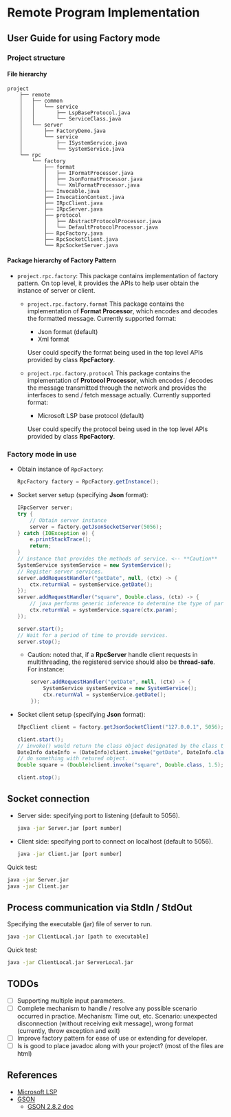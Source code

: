 Remote Program Implementation
====

## User Guide for using Factory mode

### Project structure 

#### File hierarchy

```
project
    ├── remote
    │   ├── common
    │   │   └── service
    │   │       ├── LspBaseProtocol.java
    │   │       └── ServiceClass.java
    │   └── server
    │       ├── FactoryDemo.java
    │       └── service
    │           ├── ISystemService.java
    │           └── SystemService.java
    └── rpc
        └── factory
            ├── format
            │   ├── IFormatProcessor.java
            │   ├── JsonFormatProcessor.java
            │   └── XmlFormatProcessor.java
            ├── Invocable.java
            ├── InvocationContext.java
            ├── IRpcClient.java
            ├── IRpcServer.java
            ├── protocol
            │   ├── AbstractProtocolProcessor.java
            │   └── DefaultProtocolProcessor.java
            ├── RpcFactory.java
            ├── RpcSocketClient.java
            └── RpcSocketServer.java
```

#### Package hierarchy of Factory Pattern

- `project.rpc.factory`: 
   This package contains implementation of factory pattern. On top level, it provides the APIs to help user obtain the instance of server or client. 
    - `project.rpc.factory.format`
        This package contains the implementation of **Format Processor**, which encodes and decodes the formatted message. Currently supported format:
        - Json format (default)
        - Xml format 
        
        User could specify the format being used in the top level APIs provided by class **RpcFactory**.
    - `project.rpc.factory.protocol`
        This package contains the implementation of **Protocol Processor**, which encodes / decodes the message transmitted through the network and provides the interfaces to send / fetch message actually. Currently supported format:
        - Microsoft LSP base protocol (default)
        
        User could specify the protocol being used in the top level APIs provided by class **RpcFactory**.

### Factory mode in use

- Obtain instance of `RpcFactory`:
    ```java
    RpcFactory factory = RpcFactory.getInstance();
    ```
- Socket server setup (specifying **Json** format): 
    ```java
    IRpcServer server;
	try {
        // Obtain server instance
	    server = factory.getJsonSocketServer(5056);
	} catch (IOException e) {
	    e.printStackTrace();
		return;
	}
    // instance that provides the methods of service. <-- **Caution**
    SystemService systemService = new SystemService();
    // Register server services. 
    server.addRequestHandler("getDate", null, (ctx) -> {
	    ctx.returnVal = systemService.getDate();
	});
	server.addRequestHandler("square", Double.class, (ctx) -> {
        // java performs generic inference to determine the type of param from class type argument 
	    ctx.returnVal = systemService.square(ctx.param);
	});
    
	server.start();
    // Wait for a period of time to provide services. 
    server.stop();
    ```
    - Caution: noted that, if a **RpcServer** handle client requests in multithreading, the registered service should also be **thread-safe**. For instance: 
       ```java 
        server.addRequestHandler("getDate", null, (ctx) -> {
            SystemService systemService = new SystemService();
            ctx.returnVal = systemService.getDate();
        });
       ```
- Socket client setup (specifying **Json** format): 
    ```java
    IRpcClient client = factory.getJsonSocketClient("127.0.0.1", 5056);

	client.start();
	// invoke() would return the class object designated by the class type argument
	DateInfo dateInfo = (DateInfo)client.invoke("getDate", DateInfo.class);
	// do something with retured object. 
	Double square = (Double)client.invoke("square", Double.class, 1.5);
    
    client.stop();
    ```
## Socket connection 

- Server side: specifying port to listening (default to 5056).
    ```sh
    java -jar Server.jar [port number]
    ```
- Client side: specifying port to connect on localhost (default to 5056).
    ```sh
    java -jar Client.jar [port number]
    ```

Quick test: 
```sh
java -jar Server.jar
java -jar Client.jar
```
## Process communication via StdIn / StdOut

Specifying the executable (jar) file of server to run. 
```sh
java -jar ClientLocal.jar [path to executable]
```
Quick test: 
```sh
java -jar ClientLocal.jar ServerLocal.jar
```
## TODOs

- [ ] Supporting multiple input parameters. 
- [ ] Complete mechanism to handle / resolve any possible scenario occurred in practice. 
    Mechanism: Time out, etc. 
    Scenario: unexpected disconnection (without receiving exit message), wrong format (currently, throw exception and exit)
- [ ] Improve factory pattern for ease of use or extending for developer. 
- [ ] Is is good to place javadoc along with your project? (most of the files are html)
## References 

- [Microsoft LSP](https://microsoft.github.io/language-server-protocol/specifications/specification-current/)
- [GSON](https://github.com/google/gson)
    - [GSON 2.8.2 doc](https://javadoc.io/doc/com.google.code.gson/gson/2.8.2/index.html)
